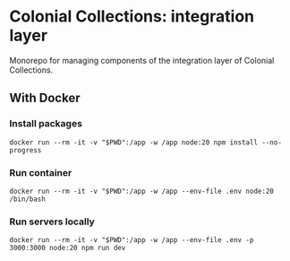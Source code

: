 # Colonial Collections: integration layer

Monorepo for managing components of the integration layer of Colonial Collections.

## With Docker

### Install packages

    docker run --rm -it -v "$PWD":/app -w /app node:20 npm install --no-progress

### Run container

    docker run --rm -it -v "$PWD":/app -w /app --env-file .env node:20 /bin/bash

### Run servers locally

    docker run --rm -it -v "$PWD":/app -w /app --env-file .env -p 3000:3000 node:20 npm run dev
